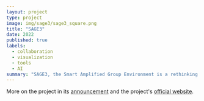 ```yaml
---
layout: project
type: project
image: img/sage3/sage3_square.png
title: "SAGE3"
date: 2022
published: true
labels:
  - collaboration
  - visualization
  - tools
  - AI
summary: "SAGE3, the Smart Amplified Group Environment is a rethinking of the successful SAGE2 system for collaboration between scientist fit for modern work scenarios of hybrid co-located and online meetings, and equiped with an AI engine that makes it easier for scientist to access AI capabilities for their analysis work."
---
```

More on the project in its [announcement](https://www.lavaflow.info/post/collaborative-data-analysis-gets-artificial-intelligence-boost-with-5m-nsf-grant) and the project's [official website](http://sage3.sagecommons.org/).